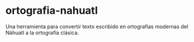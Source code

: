 # ortografia-nahuatl
Una herramienta para convertir texto escribido en ortografías modernas del Náhuatl a la ortografía clásica.

